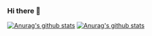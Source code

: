 ### Hi there 👋

[![Anurag's github stats](https://github-readme-stats.vercel.app/api?username=sn00wden&theme=react)](https://github.com/anuraghazra/github-readme-stats)
[![Anurag's github stats](https://github-readme-stats.vercel.app/api/top-langs/?username=sn00wden&layout=compact&theme=react)](https://github.com/anuraghazra/github-readme-stats)

<!--
**sn00wden/sn00wden** is a ✨ _special_ ✨ repository because its `README.md` (this file) appears on your GitHub profile.

Here are some ideas to get you started:

- 🔭 I’m currently working on ...
- 🌱 I’m currently learning ...
- 👯 I’m looking to collaborate on ...
- 🤔 I’m looking for help with ...
- 💬 Ask me about ...
- 📫 How to reach me: ...
- 😄 Pronouns: ...
- ⚡ Fun fact: ...
-->
